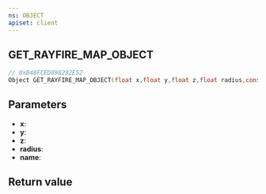 ```yaml
---
ns: OBJECT
apiset: client
---
```

## GET_RAYFIRE_MAP_OBJECT

```c
// 0xB48FCED898292E52
Object GET_RAYFIRE_MAP_OBJECT(float x,float y,float z,float radius,const char* name);
```


## Parameters
* **x**:
* **y**:
* **z**:
* **radius**:
* **name**:

## Return value